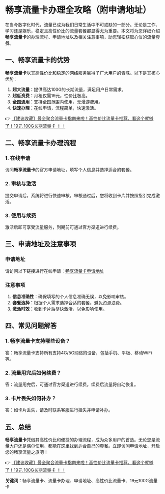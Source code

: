# 畅享流量卡办理全攻略（附申请地址）

在当今数字化时代，流量已成为我们日常生活中不可或缺的一部分。无论是工作、学习还是娱乐，稳定且高性价比的流量套餐都显得尤为重要。本文将为您详细介绍**畅享流量卡**的办理流程、申请地址以及相关注意事项，助您轻松获取心仪的流量套餐。

## 一、畅享流量卡的优势

**畅享流量卡**以其高性价比和稳定的网络服务赢得了广大用户的青睐。以下是其核心优势：

1. **超大流量**：提供高达100G的长期流量，满足用户日常需求。
2. **超低资费**：月租仅需19元，性价比极高。
3. **全国通用**：支持全国范围内使用，无漫游费用。
4. **快速办理**：在线申请，流程简单，快速激活。

👉 [【建议收藏】最全聚合流量卡指南来啦！高性价比流量卡推荐，看这个就够了！19元 100G长期流量卡 ！！](https://bit.ly/Liuliangka)

## 二、畅享流量卡办理流程

### 1. 在线申请
访问**畅享流量卡**的官方申请地址，填写个人信息并选择适合的套餐。

### 2. 审核与激活
提交申请后，系统将进行快速审核。审核通过后，您将收到卡片并按照指引完成激活。

### 3. 使用与续费
激活后即可享受流量服务，到期前可通过官方渠道进行续费。

## 三、申请地址及注意事项

### 申请地址
请访问以下链接进行在线申请：[畅享流量卡申请地址](https://bit.ly/Liuliangka)

### 注意事项
1. **信息准确性**：确保填写的个人信息准确无误，以免影响审核。
2. **套餐选择**：根据个人需求选择合适的套餐，避免资源浪费。
3. **激活时效**：收到卡片后尽快激活，以免影响使用。

## 四、常见问题解答

### 1. 畅享流量卡支持哪些设备？
答：畅享流量卡支持所有支持4G/5G网络的设备，包括手机、平板、移动WiFi等。

### 2. 流量用完后如何续费？
答：流量用完后，可通过官方渠道进行续费，续费后流量将自动恢复。

### 3. 卡片丢失如何补办？
答：如卡片丢失，请及时联系客服进行挂失并申请补办。

## 五、总结

**畅享流量卡**凭借其高性价比和便捷的办理流程，成为众多用户的首选。无论您是流量大户还是偶尔使用，都能在这里找到适合自己的套餐。立即访问申请地址，开启您的畅享流量之旅吧！

👉 [【建议收藏】最全聚合流量卡指南来啦！高性价比流量卡推荐，看这个就够了！19元 100G长期流量卡 ！！](https://bit.ly/Liuliangka)

**关键词**：畅享流量卡、流量卡办理、申请地址、高性价比流量卡、19元100G流量卡